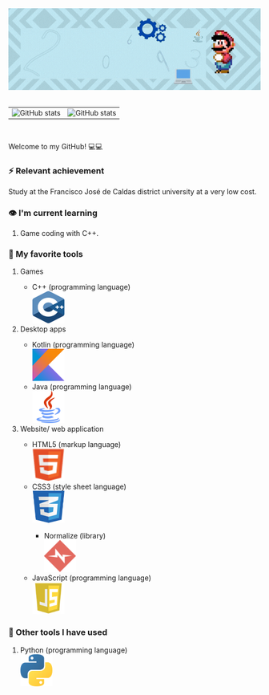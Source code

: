<!---
  All small icons are in 64px^2 
-->
<div align="center">
  <img alt="Banner | JeanCarlosSC" src="images/banner.gif">
</div>

<br>

<table border="0">
  <tbody>
    <tr>
      <td border="0">
        <a>
          <img alt="GitHub stats" src="https://github-readme-stats.vercel.app/api?username=JeanCarlosSC&show_icons=true&hide_border=true&title_color=6CA0FF&icon_color=6CA0FF&bg_color=151515&text_color=c8c8c8" />
        </a>
      </td>
      <td border="0">
        <a>
          <img alt="GitHub stats" src="https://github-readme-stats.vercel.app/api/top-langs/?username=JeanCarlosSC&layout=compact&title_color=6CA0FF&icon_color=6CA0FF&bg_color=151515&text_color=c8c8c8&hide_border=tru)](https://github.com/anuraghazra/github-readme-stats">
        </a>
      </td>
    </tr>
  </tbody>
</table>

<br>

<p>
  Welcome to my GitHub! 💻💻
</p>

<h3> ⚡ Relevant achievement</h3>

<p> Study at the Francisco José de Caldas district university at a very low cost.</p>

<h3> 👁 I'm current learning</h3>

<ol>
  <li> Game coding with C++.</li>
</ol>

<h3> 🧰 My favorite tools</h3>

<ol>
  <li>Games</li>
  
 <ul>
    <li>C++ (programming language)</li>
    <img src="images/cpp.svg" width="64px" height="64px">
  </ul>
  
  <li>Desktop apps</li>

  <ul>
    <li>Kotlin (programming language)</li>
    <img src="images/kotlin.png" width="64px" height="64px">
    <li>Java (programming language)</li>
    <img src="images/java.png" width="64px" height="64px">
  </ul>
  
  <li>Website/ web application</li>

  <ul>
    <li>HTML5 (markup language)</li>
    <img src="images/html5.svg" width="64px" height="64px">
    <li>CSS3 (style sheet language)</li>
    <img src="images/css3.svg" width="64px" height="64px">
    <ul>
      <li>Normalize (library)</li>
      <img src="images/normalize.svg" width="64px" height="64px">
    </ul>
    <li>JavaScript (programming language)</li>
      <img src="images/js.jpg" width="64px" height="64px">
    <!--
    <ul>
      <li>React (library)</li>
    </ul>
    <li>PHP (programming language)</li>
    -->
  </ul>
  <!--
  <li>Backend</li>
  
  <ul>
    <li>SQL</li>
  </ul>
  -->
</ol>

<h3> 🧰 Other tools I have used</h3>

<ol>
  <li>Python (programming language)</li>
  <img src="images/python.svg" width="64px" height="64px">
 </ol>
